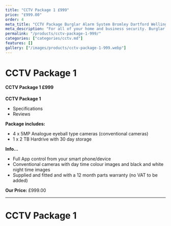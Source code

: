 ```yaml
---
title: "CCTV Package 1 £999"
price: "£999.00"
order: 4
meta_title: "CCTV Package Burglar Alarm System Bromley Dartford Welling - MyAlarm Security"
meta_description: "For all of your home and business security. Burglar Alarm Servicing, Burglar Alarm Installation, Alarm Battery and CCTV. Call 020 8302 4065"
permalink: "/products/cctv-package-1-999/"
categories: ["categories/cctv.md"]
features: []
gallery: ["/images/products/cctv-package-1-999.webp"]
---
```


# CCTV Package 1

#### CCTV Package 1 £999

**CCTV Package 1**

-   Specifications
-   Reviews


**Package includes:**

- 4 x 5MP Analogue eyeball type cameras (conventional cameras)
- 1 x 2 TB Hardrive with 30 day storage

**Info...**

- Full App control from your smart phone/device
- Conventional cameras with day time colour images and black and white night time images
- Supplied and fitted and with a 12 month parts warranty (no VAT to be added)



**Our Price:** £999.00


------------------------------------------------------------------------

# CCTV Package 1